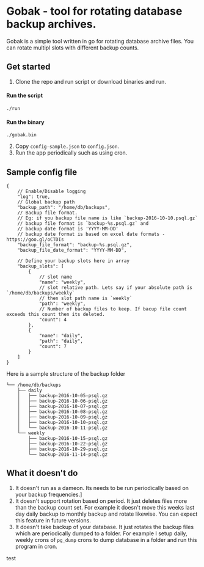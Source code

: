 # Gobak - tool for rotating database backup archives.

Gobak is a simple tool written in go for rotating database archive files.
You can rotate multipl slots with different backup counts.

## Get started

1. Clone the repo and run script or download binaries and run.
#### Run the script
```
./run
```

#### Run the binary
```
./gobak.bin
```

2. Copy `config-sample.json` to `config.json`.
3. Run the app periodically such as using cron.

## Sample config file

```
{
    // Enable/Disable logging
    "log": true,
    // Global backup path
    "backup_path": "/home/db/backups",
    // Backup file format.
    // Eg: if you backup file name is like `backup-2016-10-10.psql.gz`
    // backup file format is `backup-%s.psql.gz` and
    // backup date format is 'YYYY-MM-DD'
    // backup date format is based on excel date formats - https://goo.gl/oCTDIs
    "backup_file_format": "backup-%s.psql.gz",
    "backup_file_date_format": "YYYY-MM-DD",

    // Define your backup slots here in array
    "backup_slots": [
        {
            // slot name
            "name": "weekly",
            // slot relative path. Lets say if your absolute path is `/home/db/backups/weekly`
            // then slot path name is `weekly`
            "path": "weekly",
            // Number of backup files to keep. If bacup file count exceeds this count then its deleted.
            "count": 4
        },
        {
            "name": "daily",
            "path": "daily",
            "count": 7
        }
    ]
}
```

Here is a sample structure of the backup folder

```
└── /home/db/backups
    ├── daily
    │   ├── backup-2016-10-05-psql.gz
    │   ├── backup-2016-10-06-psql.gz
    │   ├── backup-2016-10-07-psql.gz
    │   ├── backup-2016-10-08-psql.gz
    │   ├── backup-2016-10-09-psql.gz
    │   ├── backup-2016-10-10-psql.gz
    │   └── backup-2016-10-11-psql.gz
    └── weekly
        ├── backup-2016-10-15-psql.gz
        ├── backup-2016-10-22-psql.gz
        ├── backup-2016-10-29-psql.gz
        └── backup-2016-11-14-psql.gz
```

## What it doesn't do

1. It doesn't run as a dameon. Its needs to be run periodically based on your backup frequencies.]
2. It doesn't support rotation based on period. It just deletes files more than the backup count set.
For example it doesn't move this weeks last day daily backup to monthly backup and rotate likewise.
You can expect this feature in future versions.
3. It doesn't take backup of your database. It just rotates the backup files which are periodically dumped to a folder.
For example I setup daily, weekly crons of `pg_dump` crons to dump database in a folder and run this program in cron.

test
